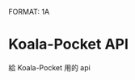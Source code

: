 FORMAT: 1A 

# Koala-Pocket API

給 Koala-Pocket 用的 api

<!-- include(doc/user.apib.md) -->
<!-- include(doc/shop.apib.md) -->
<!-- include(doc/category.apib.md) -->
